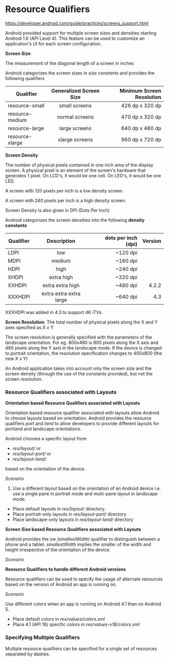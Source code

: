 # Resource Qualifiers

https://developer.android.com/guide/practices/screens_support.html

Android provided support for multiple screen sizes and densities starting Android 1.6 (API Level 4). This feature can be used to customize an application's UI for each screen configuration.



**Screen Size**

The measurement of the diagonal length of a screen in inches

Android categorizes the screen sizes in *size constants* and provides the following qualifiers

| Qualifier        |   Generalized Screen Size         | Minimum Screen Resolution |
| ------------- |:-------------:| -----:|
| resource-small    | small screens | 426 dp x 320 dp |
| resource-medium      | normal screens     |  470 dp x 320 dp  |
| resource-large |  large screens    |   640 dp x 480 dp  |
| resource-xlarge |  xlarge screens    |  960 dp x 720 dp   |


**Screen Density**

  The number of physical pixels contained in one inch area of the display screen. A physical pixel is an element of the 
  screen's hardware that generates 1 pixel. On LCD's, it would be one cell. On LED's, it would be one LED. 
  
  A screen with 120 pixels per inch is a low density screen.
  
  A screen with 240 pixels per inch is a high density screen.
  
  Screen Density is also given in DPI (Dots Per Inch)
  
Android categorizes the screen densities into the following <b>density constants</b>

| Qualifier        | Description           | dots per inch (dpi)  | Version  |
| ------------- |:-------------:| -----:|-----:|
|  LDPI     | low | ~120 dpi |  |
|  MDPI      | medium      |  ~160 dpi  |  |
|  HDPI  | high      |  ~240 dpi   |  |
| XHDPI | extra high      | ~320 dpi    |  |
| XXHDPI | extra extra high      |  ~480 dpi   | 4.2.2 |
| XXXHDPI | extra extra extra large      | ~640 dpi |  4.3  |

XXXHDPI was added in 4.3 to support 4K iTVs.

<b>Screen Resolution</b>:
  The total number of physical pixels along the X and Y axes specified as X x Y
  
  The screen resolution is generally specified with the parameters of the landscape orientation. For eg. 800x480 is 800 pixels along the X axis and 480 pixels along the Y axis in the landscape mode. If the device is changed to portrait orientation, the resolution specification changes to 400x800 (the new X x Y)
  
An Android application takes into account only the screen size and the screen density (through the use of the constants provided), but not the screen resolution. 

### Resource Qualifiers associated with Layouts

**Orientation based Resource Qualifiers associated with Layouts**

Orientation based resource qualifier associated with layouts allow Android to choose layouts based on orientation. Android provides the resource qualifiers *port* and *land* to allow developers to provide different layouts for portland and landscape orientations.

Android chooses a specific layout from 

* *res/layout/* or
* *res/layout-port/* or
* *res/layout-land/*

based on the orientation of the device. 

*Scenario*

1) Use a different layout based on the orientation of an Android device i.e. use a single pane in portrait mode and multi-pane layout in landscape mode. 

* Place default layouts in *res/layout/* directory.
* Place portrait-only layouts in *res/layout-port/* directory
* Place landscape-only layouts in *res/layout-land/* directory

**Screen Size based Resource Qualifiers associated with Layouts**

Android provides the *sw (smallestWidth)* qualifier to distinguish between a phone and a tablet. *smallestWidth* implies the smaller of the width and height irrespective of the orientation of the device.

*Scenario*



**Resource Qualifiers to handle different Android versions**

Resource qualifiers can be used to specify the usage of alternate resources based on the version of Android an app is running on. 

*Scenario*

Use different colors when an app is running on Android 4.1 than on Android 5. 

* Place default colors in *res/values/colors.xml*
* Place 4.1 (API 16) specific colors in *res/values-v16/colors.xml*

### Specifying Multiple Qualifiers

Multiple resource qualifiers can be specified for a single set of resources separated by dashes. 

